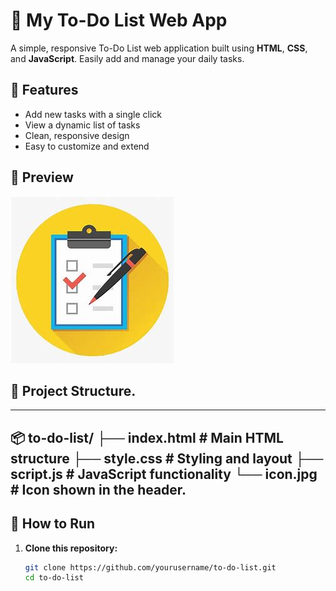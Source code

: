 # 📝 My To-Do List Web App

A simple, responsive To-Do List web application built using **HTML**, **CSS**, and **JavaScript**. Easily add and manage your daily tasks.

## 🚀 Features

- Add new tasks with a single click
- View a dynamic list of tasks
- Clean, responsive design
- Easy to customize and extend

## 📸 Preview

![To-Do List Screenshot](icon.jpg)

## 📁 Project Structure.
---
📦 to-do-list/
├── index.html          # Main HTML structure
├── style.css           # Styling and layout
├── script.js           # JavaScript functionality
└── icon.jpg            # Icon shown in the header.
---
## 🔧 How to Run

1. **Clone this repository:**

   ```bash
   git clone https://github.com/yourusername/to-do-list.git
   cd to-do-list
